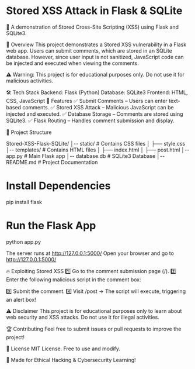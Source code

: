 # Stored XSS Attack in Flask & SQLite

🚀 A demonstration of Stored Cross-Site Scripting (XSS) using Flask and SQLite3.



📌 Overview
This project demonstrates a Stored XSS vulnerability in a Flask web app. Users can submit comments, which are stored in an SQLite database. However, since user input is not sanitized, JavaScript code can be injected and executed when viewing the comments.



⚠️ Warning: This project is for educational purposes only. Do not use it for malicious activities.

🛠 Tech Stack
Backend: Flask (Python)
Database: SQLite3
Frontend: HTML, CSS, JavaScript
🚀 Features
✅ Submit Comments – Users can enter text-based comments.
✅ Stored XSS Attack – Malicious JavaScript can be injected and executed.
✅ Database Storage – Comments are stored using SQLite3.
✅ Flask Routing – Handles comment submission and display.



📂 Project Structure

Stored-XSS-Flask-SQLite/
│-- static/               # Contains CSS files
│   ├── style.css
│-- templates/            # Contains HTML files
│   ├── index.html
│   ├── post.html
│-- app.py                # Main Flask app
│-- database.db           # SQLite3 Database
│-- README.md             # Project Documentation



#  Install Dependencies
pip install flask

# Run the Flask App
python app.py


The server runs at http://127.0.0.1:5000/
Open your browser and go to http://127.0.0.1:5000/


🔥 Exploiting Stored XSS
1️⃣ Go to the comment submission page (/).
2️⃣ Enter the following malicious script in the comment box:
<script>alert('XSS Attack Successful!');</script>

3️⃣ Submit the comment.
4️⃣ Visit /post → The script will execute, triggering an alert box!



⚠️ Disclaimer
This project is for educational purposes only to learn about web security and XSS attacks. Do not use it for illegal activities.


🏆 Contributing
Feel free to submit issues or pull requests to improve the project!


📜 License
MIT License. Free to use and modify.

🚀 Made for Ethical Hacking & Cybersecurity Learning!
